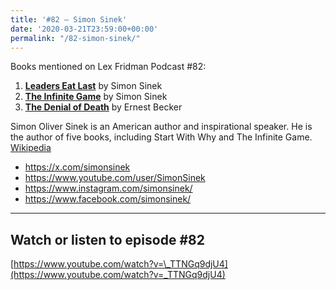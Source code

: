 ```yaml
---
title: '#82 – Simon Sinek'
date: '2020-03-21T23:59:00+00:00'
permalink: "/82-simon-sinek/"
---
```


Books mentioned on Lex Fridman Podcast #82:

1. <b><a href="https://amzn.to/3V69Ssn" target="_blank" rel="sponsored noopener noreferrer">Leaders Eat Last</a></b> by Simon Sinek
2. <b><a href="https://amzn.to/3i7BLl3" target="_blank" rel="sponsored noopener noreferrer">The Infinite Game</a></b> by Simon Sinek
3. <b><a href="https://amzn.to/3Owc4aj" target="_blank" rel="sponsored noopener noreferrer">The Denial of Death</a></b> by Ernest Becker

<!--more-->

Simon Oliver Sinek is an American author and inspirational speaker. He is the author of five books, including Start With Why and The Infinite Game. <a href="https://en.wikipedia.org/wiki/Simon_Sinek" target="_blank">Wikipedia</a>

- <a href="https://x.com/simonsinek" target="_blank">https://x.com/simonsinek</a>
- <a href="https://www.youtube.com/user/SimonSinek" target="_blank">https://www.youtube.com/user/SimonSinek</a>
- <a href="https://www.instagram.com/simonsinek/" target="_blank">https://www.instagram.com/simonsinek/</a>
- <a href="https://www.facebook.com/simonsinek/" target="_blank">https://www.facebook.com/simonsinek/</a>

- - - - - -

## Watch or listen to episode #82

[https://www.youtube.com/watch?v=\_TTNGq9djU4](https://www.youtube.com/watch?v=_TTNGq9djU4)
